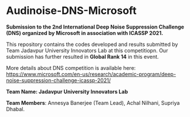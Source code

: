 # Audinoise-DNS-Microsoft
**Submission to the 2nd International Deep Noise Suppression Challenge (DNS) organized by Microsoft in association with ICASSP 2021.**

This repository contains the codes developed and results submitted by Team Jadavpur University Innovators Lab at this competitiopn. 
Our submission has further resulted in **Global Rank 14** in this event. 

More details about DNS competition is available here:
https://www.microsoft.com/en-us/research/academic-program/deep-noise-suppression-challenge-icassp-2021/

**Team Name: Jadavpur University Innovators Lab**

**Team Members**: Annesya Banerjee (Team Lead), Achal Nilhani, Supriya Dhabal. 
